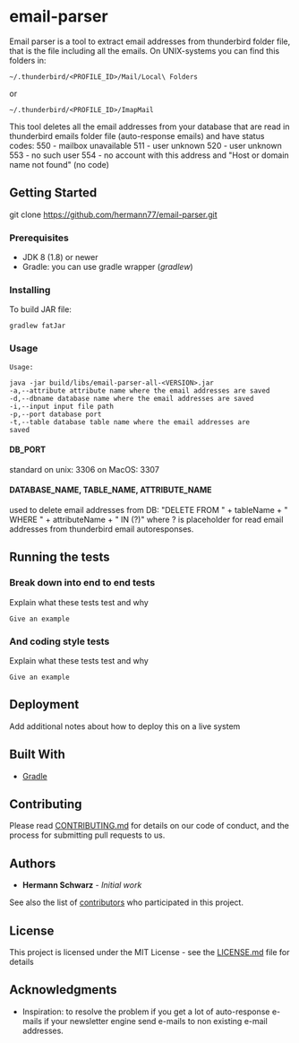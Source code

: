 # email-parser

Email parser is a tool to extract email addresses from thunderbird folder file, that is the file including all the emails. On UNIX-systems you can find this folders in:
```
~/.thunderbird/<PROFILE_ID>/Mail/Local\ Folders
```
or

```
~/.thunderbird/<PROFILE_ID>/ImapMail
```
This tool deletes all the email addresses from your database that are read in thunderbird emails folder file (auto-response emails) and have status codes:
550 - mailbox unavailable
511 - user unknown
520 - user unknown
553 - no such user
554 - no account with this address
and
"Host or domain name not found" (no code)


## Getting Started

git clone https://github.com/hermann77/email-parser.git

### Prerequisites

* JDK 8 (1.8) or newer 
* Gradle: you can use gradle wrapper (*gradlew*) 

### Installing

To build JAR file:

```
gradlew fatJar
```

### Usage
```
Usage:

java -jar build/libs/email-parser-all-<VERSION>.jar
-a,--attribute attribute name where the email addresses are saved
-d,--dbname database name where the email addresses are saved
-i,--input input file path
-p,--port database port
-t,--table database table name where the email addresses are
saved

```
#### DB_PORT
standard on unix: 3306
on MacOS: 3307

#### DATABASE_NAME, TABLE_NAME, ATTRIBUTE_NAME 
used to delete email addresses from DB: "DELETE FROM " + tableName + " WHERE " + attributeName + " IN (?)"
where ? is placeholder for read email addresses from thunderbird email autoresponses.

## Running the tests



### Break down into end to end tests

Explain what these tests test and why

```
Give an example
```

### And coding style tests

Explain what these tests test and why

```
Give an example
```

## Deployment

Add additional notes about how to deploy this on a live system

## Built With

* [Gradle](https://gradle.org/) 


## Contributing

Please read [CONTRIBUTING.md](https://gist.github.com/PurpleBooth/b24679402957c63ec426) for details on our code of conduct, and the process for submitting pull requests to us.


## Authors

* **Hermann Schwarz** - *Initial work*

See also the list of [contributors](https://github.com/hermann77/email-parser/contributors) who participated in this project.

## License

This project is licensed under the MIT License - see the [LICENSE.md](LICENSE.md) file for details

## Acknowledgments

* Inspiration: to resolve the problem if you get a lot of auto-response e-mails if your newsletter engine send e-mails to non existing e-mail addresses.

